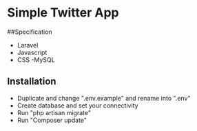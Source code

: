 # Simple Twitter App

##Specification
- Laravel
- Javascript
- CSS
-MySQL

## Installation
- Duplicate and change ".env.example" and rename into ".env"
- Create database and set your connectivity
- Run "php artisan migrate"
- Run "Composer update"
